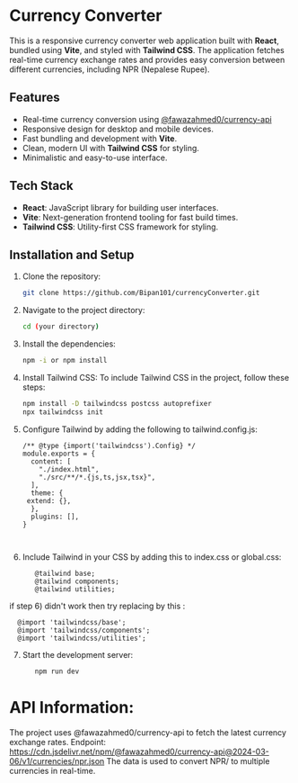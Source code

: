 # Currency Converter

This is a responsive currency converter web application built with **React**, bundled using **Vite**, and styled with **Tailwind CSS**. The application fetches real-time currency exchange rates and provides easy conversion between different currencies, including NPR (Nepalese Rupee).

## Features

- Real-time currency conversion using [@fawazahmed0/currency-api](https://cdn.jsdelivr.net/npm/@fawazahmed0/currency-api@2024-03-06/v1/currencies/npr.json)
- Responsive design for desktop and mobile devices.
- Fast bundling and development with **Vite**.
- Clean, modern UI with **Tailwind CSS** for styling.
- Minimalistic and easy-to-use interface.

## Tech Stack

- **React**: JavaScript library for building user interfaces.
- **Vite**: Next-generation frontend tooling for fast build times.
- **Tailwind CSS**: Utility-first CSS framework for styling.

## Installation and Setup

1. Clone the repository:

   ```bash
   git clone https://github.com/Bipan101/currencyConverter.git

2. Navigate to the project directory:
    ```bash
    cd (your directory)

3. Install the dependencies:
    ```bash
    npm -i or npm install

4. Install Tailwind CSS:
   To include Tailwind CSS in the project, follow these steps:
   ```bash
   npm install -D tailwindcss postcss autoprefixer
   npx tailwindcss init

5. Configure Tailwind by adding the following to tailwind.config.js:
   ```
   /** @type {import('tailwindcss').Config} */
   module.exports = {
     content: [
       "./index.html",
       "./src/**/*.{js,ts,jsx,tsx}",
     ],
     theme: {
    extend: {},
     },
     plugins: [],
   }



6. Include Tailwind in your CSS by adding this to index.css or global.css:
   ```
      @tailwind base;
      @tailwind components;
      @tailwind utilities;
 if step 6) didn't work then try replacing by this :
    
      @import 'tailwindcss/base';
      @import 'tailwindcss/components';
      @import 'tailwindcss/utilities';


7. Start the development server:
    ```bash
       npm run dev


# API Information:

The project uses @fawazahmed0/currency-api to fetch the latest currency exchange rates.
Endpoint: https://cdn.jsdelivr.net/npm/@fawazahmed0/currency-api@2024-03-06/v1/currencies/npr.json
The data is used to convert NPR/ to multiple currencies in real-time.

